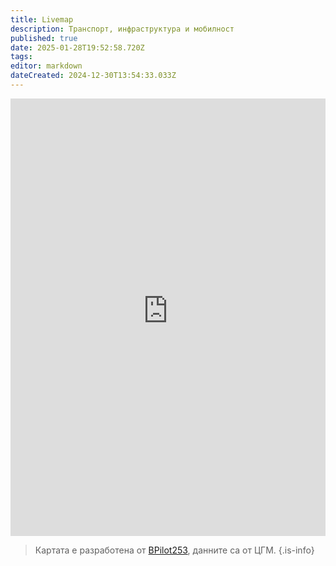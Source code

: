 ```yaml
---
title: Livemap
description: Транспорт, инфраструктура и мобилност
published: true
date: 2025-01-28T19:52:58.720Z
tags: 
editor: markdown
dateCreated: 2024-12-30T13:54:33.033Z
---
```


<iframe src="https://livemap-sofiatraffic.bpilot253.com/" title="live-map" width="100%" height="700px"  frameBorder="0">
</iframe>


> Картата е разработена от  <a href="https://github.com/BPilot253">BPilot253</a>, данните са от ЦГМ.
{.is-info}

